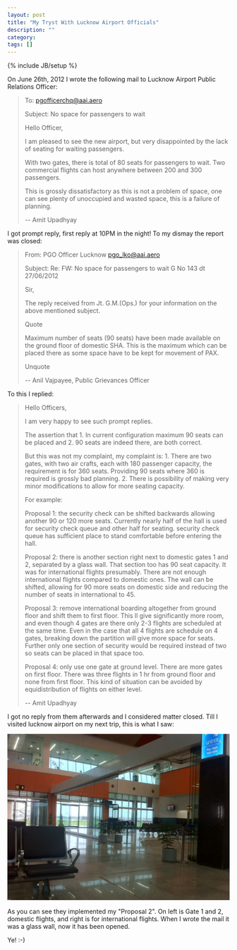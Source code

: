```yaml
---
layout: post
title: "My Tryst With Lucknow Airport Officials"
description: ""
category: 
tags: []
---
```

{% include JB/setup %}

On June 26th, 2012 I wrote the following mail to Lucknow Airport Public
Relations Officer:

> To: pgofficerchq@aai.aero
>
> Subject: No space for passengers to wait
> 
> Hello Officer,
> 
> I am pleased to see the new airport, but very disappointed by the lack
> of seating for waiting passengers.
> 
> With two gates, there is total of 80 seats for passengers to wait. Two
> commercial flights can host anywhere between 200 and 300 passengers.
> 
> This is grossly dissatisfactory as this is not a problem of space, one
> can see plenty of unoccupied and wasted space, this is a failure of
> planning.
>
> -- Amit Upadhyay

I got prompt reply, first reply at 10PM in the night! To my dismay the report
was closed:

> From: PGO Officer Lucknow <pgo_lko@aai.aero>
>
> Subject: Re: FW: No space for passengers to wait G No 143 dt 27/06/2012
> 
> Sir,
> 
> The reply received from Jt. G.M.(Ops.) for your information on the above
> mentioned subject.
> 
> Quote
> 
>    Maximum number of seats  (90 seats) have been made available on the ground
>    floor of domestic SHA. This is the maximum which can be placed there as some
>    space have to be kept for movement of PAX.
> 
> Unquote
> 
> -- Anil Vajpayee, Public Grievances Officer

To this I replied:

> Hello Officers,
> 
> I am very happy to see such prompt replies. 
>
> The assertion that 1. In current configuration maximum 90 seats can be placed
> and 2. 90 seats are indeed there, are both correct.
>
> But this was not my complaint, my complaint is: 1. There are two gates, with
> two air crafts, each with 180 passenger capacity, the requirement is for 360
> seats. Providing 90 seats where 360 is required is grossly bad planning. 2.
> There is possibility of making very minor modifications to allow for more
> seating capacity.
>
> For example:
>
> Proposal 1: the security check can be shifted backwards allowing another 90
> or 120 more seats. Currently nearly half of the hall is used for security
> check queue  and other half for seating. security check queue has sufficient
> place to stand comfortable before entering the hall. 
>
> Proposal 2: there is another section right next to domestic gates 1 and 2,
> separated by a glass wall. That section too has 90 seat capacity. It was for
> international flights presumably. There are not enough international flights
> compared to domestic ones. The wall can be shifted, allowing for 90 more
> seats on domestic side and reducing the number of seats in international to
> 45.
>
> Proposal 3: remove international boarding altogether from ground floor and
> shift them to first floor. This ll give significantly more room, and even
> though 4 gates are there only 2-3 flights are scheduled at the same time.
> Even in the case that all 4 flights are schedule on 4 gates, breaking down
> the partition will give more space for seats. Further only one section of
> security would be required instead of two so seats can be placed in that
> space too.
>
> Proposal 4: only use one gate at ground level. There are more gates on first
> floor. There was three flights in 1 hr from ground floor and none from first
> floor. This kind of situation can be avoided by equidistribution of flights
> on either level. 
>
> -- Amit Upadhyay

I got no reply from them afterwards and I considered matter closed. Till I
visited lucknow airport on my next trip, this is what I saw:

![Lucknow Airport](/images/lucknow-airport.jpg)

As you can see they implemented my "Proposal 2". On left is Gate 1 and 2,
domestic flights, and right is for international flights. When I wrote the mail
it was a glass wall, now it has been opened.

Ye! :-)


